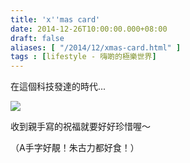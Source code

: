 ```yaml
---
title: 'x''mas card'
date: 2014-12-26T10:00:00.000+08:00
draft: false
aliases: [ "/2014/12/xmas-card.html" ]
tags : [lifestyle - 嗨啲的極樂世界]
---
```


在這個科技發達的時代...

[![](https://farm8.staticflickr.com/7509/16076482796_31ab159e10_z.jpg)](https://farm8.staticflickr.com/7509/16076482796_31ab159e10_z.jpg)

收到親手寫的祝福就要好好珍惜喔～

（A手字好靚！朱古力都好食！）